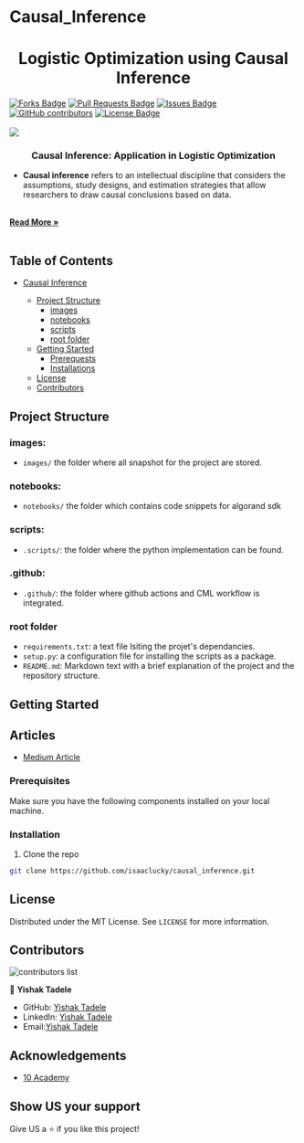 # Causal_Inference

<h1 align="center">Logistic Optimization using Causal Inference</h1>
<div>
<a href="https://github.com/isaaclucky/causal_inference/network/members"><img src="https://img.shields.io/github/forks/isaaclucky/causal_inference" alt="Forks Badge"/></a>
<a href="https://github.com/isaaclucky/causal_inference/pulls"><img src="https://img.shields.io/github/issues-pr/isaaclucky/causal_inference" alt="Pull Requests Badge"/></a>
<a href="https://github.com/isaaclucky/causal_inference/issues"><img src="https://img.shields.io/github/issues/isaaclucky/causal_inference" alt="Issues Badge"/></a>
<a href="https://github.com/isaaclucky/causal_inference/graphs/contributors"><img alt="GitHub contributors" src="https://img.shields.io/github/contributors/isaaclucky/causal_inference?color=2b9348"></a>
<a href="https://github.com/isaaclucky/causal_inference/blob/main/LICENSE"><img src="https://img.shields.io/github/license/isaaclucky/causal_inference?color=2b9348" alt="License Badge"/></a>
</div>


</br>



<img src="images/tech_stack.png" name="">
<br />
<p align="center">
  <h3 align="center">Causal Inference: Application in Logistic Optimization</h3>

  <p align="center">
  <ul>
    <li>
    <b>Causal inference</b> refers to an intellectual discipline that considers the assumptions, study designs, and estimation strategies that allow researchers to draw causal conclusions based on data.
    </li>

  </ul>
    <br />
    <a href="https://medium.com/data-science-at-microsoft/causal-inference-part-1-of-3-understanding-the-fundamentals-816f4723e54a"><strong>Read More »</strong></a>
    <br />
    <br />
  </p>
</p>







## Table of Contents

* [Causal Inference](#Causal-Inference)

  - [Project Structure](#project-structure)
    * [images](#images)
    * [notebooks](#notebooks)
    * [scripts](#scripts)
    * [root folder](#root-folder)
  - [Getting Started](#getting-started)
    * [Prerequests](*prerequests)
    * [Installations](*installations)
  - [License](#license)
  - [Contributors](#contributors)


## Project Structure

### images:

- `images/` the folder where all snapshot for the project are stored.

### notebooks:

- `notebooks/` the folder which contains code snippets for algorand sdk

### scripts:

- `.scripts/`: the folder where the python implementation can be found.


### .github:

- `.github/`: the folder where github actions and CML workflow is integrated.


### root folder

- `requirements.txt`: a text file lsiting the projet's dependancies.
- `setup.py`: a configuration file for installing the scripts as a package.
- `README.md`: Markdown text with a brief explanation of the project and the repository structure.




<!-- GETTING STARTED -->
## Getting Started

## Articles
- [Medium Article](https://medium.com/)

### Prerequisites

Make sure you have the following components installed on your local machine.

  
### Installation

1. Clone the repo
```bash
git clone https://github.com/isaaclucky/causal_inference.git
   ```



<!-- LICENSE -->
## License

Distributed under the MIT License. See `LICENSE` for more information.



<!-- CONTACT -->
## Contributors

![contributors list](https://contrib.rocks/image?repo=isaaclucky/causal_inference)


👤 **Yishak Tadele**

- GitHub: [Yishak Tadele](https://github.com/isaaclucky)
- LinkedIn: [Yishak Tadele](https://www.linkedin.com/in/yishak-tadele/)
- Email:[Yishak Tadele](isaaclucky88@gmail.com)


<!-- ACKNOWLEDGEMENTS -->
## Acknowledgements
* [10 Academy](https://www.10academy.org/)  

## Show US your support

Give US a ⭐ if you like this project!
